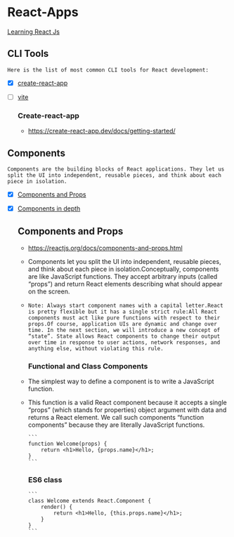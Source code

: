 # React-Apps

[Learning React Js](https://roadmap.sh/react)

## CLI Tools

`Here is the list of most common CLI tools for React development:`

- [x] [create-react-app](https://create-react-app.dev/)
- [ ] [vite](https://vitejs.dev/)

  ### Create-react-app

  - https://create-react-app.dev/docs/getting-started/

## Components

`Components are the building blocks of React applications. They let us split the UI into independent, reusable pieces, and think about each piece in isolation.`

- [x] [Components and Props](https://reactjs.org/docs/components-and-props.html)
- [x] [Components in depth]()

  ## Components and Props

  - https://reactjs.org/docs/components-and-props.html
  - Components let you split the UI into independent, reusable pieces, and think about each piece in isolation.Conceptually, components are like JavaScript functions. They accept arbitrary inputs (called “props”) and return React elements describing what should appear on the screen.
  - `Note: Always start component names with a capital letter.React is pretty flexible but it has a single strict rule:All React components must act like pure functions with respect to their props.Of course, application UIs are dynamic and change over time. In the next section, we will introduce a new concept of “state”. State allows React components to change their output over time in response to user actions, network responses, and anything else, without violating this rule.`

    ### Functional and Class Components

  - The simplest way to define a component is to write a JavaScript function.
  - This function is a valid React component because it accepts a single “props” (which stands for properties) object argument with data and returns a React element. We call such components “function components” because they are literally JavaScript functions.

        ```
        function Welcome(props) {
            return <h1>Hello, {props.name}</h1>;
        }
        ```

    ### ES6 class

        ```
        class Welcome extends React.Component {
            render() {
                return <h1>Hello, {this.props.name}</h1>;
            }
        }
        ```
